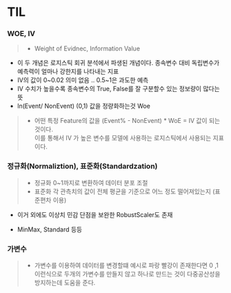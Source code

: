 # TIL

### WOE, IV
> * Weight of Evidnec, Information Value
- 이 두 개념은 로지스틱 회귀 분석에서 파생된 개념이다. 종속변수 대비 독립변수가 예측력이 얼마나 강한지를 나타내는 지표
- IV의 값이 0~0.02 의미 없음 .. 0.5~1은 과도한 예측
- IV 수치가 높을수록 종속변수의 True, False를 잘 구분할수 있는 정보량이 많다는 뜻
- ln(Event/ NonEvent) (0,1) 값을 정량화하는것 Woe

> * 어떤 특정 Feature의 값을 (Event% - NonEvent) * WoE = IV 값이 되는 것이다.   
이를 통해서 IV 가 높은 변수를 모델에 사용하는 로지스틱에서 사용되는 지표이다.

### 정규화(Normaliztion), 표준화(Standardzation)
> - 정규화 0~1까지로 변환하여 데이터 분포 조절 
> - 표준화 각 관측치의 값이 전체 평균을 기준으로 어느 정도 떨어져있는지 (표준편차 이용)
* 이거 외에도 이상치 민감 단점을 보완한 RobustScaler도 존재
- MinMax, Standard 등등

### 가변수
> - 가변수를 이용하여 데이터를 변경할떄 예시로 파랑 빨강이 존재한다면 0 ,1 이런식으로 두개의 가변수를 만들지 않고 하나로 만드는 것이 다중공산성을 방지하는데 도움을 준다.